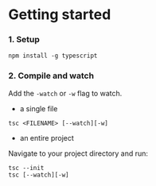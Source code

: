 # Getting started

### 1. Setup

```
npm install -g typescript
```

### 2. Compile and watch

Add the `-watch` or `-w` flag to watch.

- a single file

```
tsc <FILENAME> [--watch][-w]
```

- an entire project

Navigate to your project directory and run:

```
tsc --init
tsc [--watch][-w]
```
